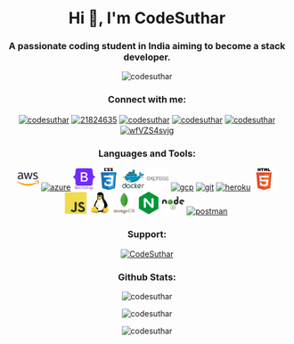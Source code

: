 <h1 align="center">Hi 👋, I'm CodeSuthar</h1>
<h3 align="center">A passionate coding student in India aiming to become a stack developer.</h3>

<p align="center"> <img src="https://komarev.com/ghpvc/?username=codesuthar&label=Profile%20Views&color=0066cc&style=flat" alt="codesuthar" /> </p>

<h3 align="center">Connect with me:</h3>
<p align="center">
<a href="https://codepen.io/codesuthar" target="blank"><img align="center" src="https://raw.githubusercontent.com/rahuldkjain/github-profile-readme-generator/master/src/images/icons/Social/codepen.svg" alt="codesuthar" height="30" width="40" /></a>
<a href="https://stackoverflow.com/users/21824635" target="blank"><img align="center" src="https://raw.githubusercontent.com/rahuldkjain/github-profile-readme-generator/master/src/images/icons/Social/stack-overflow.svg" alt="21824635" height="30" width="40" /></a>
<a href="https://instagram.com/codesuthar" target="blank"><img align="center" src="https://raw.githubusercontent.com/rahuldkjain/github-profile-readme-generator/master/src/images/icons/Social/instagram.svg" alt="codesuthar" height="30" width="40" /></a>
<a href="https://www.youtube.com/c/codesuthar" target="blank"><img align="center" src="https://raw.githubusercontent.com/rahuldkjain/github-profile-readme-generator/master/src/images/icons/Social/youtube.svg" alt="codesuthar" height="30" width="40" /></a>
<a href="https://www.leetcode.com/codesuthar" target="blank"><img align="center" src="https://raw.githubusercontent.com/rahuldkjain/github-profile-readme-generator/master/src/images/icons/Social/leet-code.svg" alt="codesuthar" height="30" width="40" /></a>
<a href="https://discord.gg/wfVZS4svjg" target="blank"><img align="center" src="https://raw.githubusercontent.com/rahuldkjain/github-profile-readme-generator/master/src/images/icons/Social/discord.svg" alt="wfVZS4svjg" height="30" width="40" /></a>
</p>

<h3 align="center">Languages and Tools:</h3>
<p align="center"><a href="https://aws.amazon.com" target="_blank" rel="noreferrer"><img src="https://raw.githubusercontent.com/devicons/devicon/master/icons/amazonwebservices/amazonwebservices-original-wordmark.svg" alt="aws" width="40" height="40"/></a>&nbsp;<a href="https://azure.microsoft.com/en-in/" target="_blank" rel="noreferrer"><img src="https://www.vectorlogo.zone/logos/microsoft_azure/microsoft_azure-icon.svg" alt="azure" width="40" height="40"/></a>&nbsp;<a href="https://getbootstrap.com" target="_blank" rel="noreferrer"><img src="https://raw.githubusercontent.com/devicons/devicon/master/icons/bootstrap/bootstrap-plain-wordmark.svg" alt="bootstrap" width="40" height="40"/></a>&nbsp;<a href="https://www.w3schools.com/css/" target="_blank" rel="noreferrer"><img src="https://raw.githubusercontent.com/devicons/devicon/master/icons/css3/css3-original-wordmark.svg" alt="css3" width="40" height="40"/></a>&nbsp;<a href="https://www.docker.com/" target="_blank" rel="noreferrer"><img src="https://raw.githubusercontent.com/devicons/devicon/master/icons/docker/docker-original-wordmark.svg" alt="docker" width="40" height="40"/></a>&nbsp;<a href="https://expressjs.com" target="_blank" rel="noreferrer"><img src="https://raw.githubusercontent.com/devicons/devicon/master/icons/express/express-original-wordmark.svg" alt="express" width="40" height="40"/></a>&nbsp;<a href="https://cloud.google.com" target="_blank" rel="noreferrer"><img src="https://www.vectorlogo.zone/logos/google_cloud/google_cloud-icon.svg" alt="gcp" width="40" height="40"/></a>&nbsp;<a href="https://git-scm.com/" target="_blank" rel="noreferrer"><img src="https://www.vectorlogo.zone/logos/git-scm/git-scm-icon.svg" alt="git" width="40" height="40"/></a>&nbsp;<a href="https://heroku.com" target="_blank" rel="noreferrer"><img src="https://www.vectorlogo.zone/logos/heroku/heroku-icon.svg" alt="heroku" width="40" height="40"/></a>&nbsp;<a href="https://www.w3.org/html/" target="_blank" rel="noreferrer"><img src="https://raw.githubusercontent.com/devicons/devicon/master/icons/html5/html5-original-wordmark.svg" alt="html5" width="40" height="40"/></a>&nbsp;<a href="https://developer.mozilla.org/en-US/docs/Web/JavaScript" target="_blank" rel="noreferrer"><img src="https://raw.githubusercontent.com/devicons/devicon/master/icons/javascript/javascript-original.svg" alt="javascript" width="40" height="40"/></a>&nbsp;<a href="https://www.linux.org/" target="_blank" rel="noreferrer"><img src="https://raw.githubusercontent.com/devicons/devicon/master/icons/linux/linux-original.svg" alt="linux" width="40" height="40"/></a>&nbsp;<a href="https://www.mongodb.com/" target="_blank" rel="noreferrer"><img src="https://raw.githubusercontent.com/devicons/devicon/master/icons/mongodb/mongodb-original-wordmark.svg" alt="mongodb" width="40" height="40"/></a>&nbsp;<a href="https://www.nginx.com" target="_blank" rel="noreferrer"><img src="https://raw.githubusercontent.com/devicons/devicon/master/icons/nginx/nginx-original.svg" alt="nginx" width="40" height="40"/></a>&nbsp;<a href="https://nodejs.org" target="_blank" rel="noreferrer"><img src="https://raw.githubusercontent.com/devicons/devicon/master/icons/nodejs/nodejs-original-wordmark.svg" alt="nodejs" width="40" height="40"/></a>&nbsp;<a href="https://postman.com" target="_blank" rel="noreferrer"><img src="https://www.vectorlogo.zone/logos/getpostman/getpostman-icon.svg" alt="postman" width="40" height="40"/></a>&nbsp;</p>

<h3 align="center">Support:</h3>
<p align="center"><a href="https://www.buymeacoffee.com/CodeSuthar"> <img src="https://cdn.buymeacoffee.com/buttons/v2/default-yellow.png" height="50" width="210" alt="CodeSuthar" /></a></p>
<h3 align="center">Github Stats:</h3>
<p align="center"><img src="https://github-readme-stats.vercel.app/api/top-langs?username=codesuthar&show_icons=true&title_color=000033&text_color=000033&bg_color=0066cc&icon_color=000033&hide_border=true&locale=en&layout=compact" alt="codesuthar" /></p>

<p align="center"><img src="https://github-readme-stats.vercel.app/api?username=codesuthar&show_icons=true&theme=synthwave&title_color=000033&text_color=000033&bg_color=0066cc&icon_color=000033&hide_border=true&locale=en" alt="codesuthar" /></p>

<p align="center"><img src="https://github-readme-streak-stats.herokuapp.com?user=codesuthar&theme=synthwave&hide_border=true&background=0066CC&stroke=00104b&fire=00104b&ring=00104b&currStreakNum=00104b&sideNums=00104b&currStreakLabel=00104b&sideLabels=00104b&dates=00104b" alt="codesuthar" /></p>
